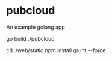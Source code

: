 pubcloud
========
An example golang app


go build
./pubcloud


cd ./web/static
npm install
grunt --force

